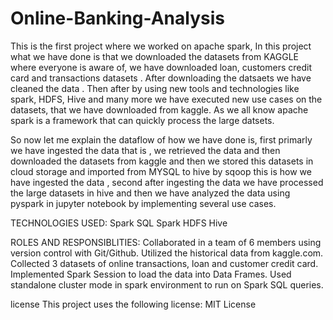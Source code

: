 # Online-Banking-Analysis
This is the first project where we worked on apache spark, In this project what we have done is that we downloaded the datasets from KAGGLE where everyone is aware of, we have downloaded loan, customers credit card and transactions datasets . After downloading the datsaets we have cleaned the data . Then after by using new tools and technologies like spark, HDFS, Hive and many more we have executed new use cases on the datasets, that we have downloaded from kaggle. As we all know apache spark is a framework that can quickly process the large datsets.

So now let me explain the dataflow of how we have done is, first primarly we have ingested the data that is , we retrieved the data and then downloaded the datasets from kaggle and then we stored this datasets in cloud storage and imported from MYSQL to hive by sqoop this is how we have ingested the data , second after ingesting the data we have processed the large datasets in hive and then we have analyzed the data using pyspark in jupyter notebook by implementing several use cases.

TECHNOLOGIES USED:
Spark SQL Spark HDFS Hive

ROLES AND RESPONSIBLITIES:
Collaborated in a team of 6 members using version control with Git/Github. Utilized the historical data from kaggle.com. Collected 3 datasets of online transactions, loan and customer credit card. Implemented Spark Session to load the data into Data Frames. Used standalone cluster mode in spark environment to run on Spark SQL queries.

license
This project uses the following license: MIT License

